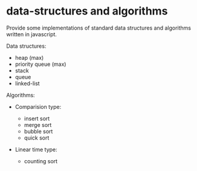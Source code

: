 # data-structures and algorithms
Provide some implementations of standard data structures and algorithms written in javascript.

Data structures:
- heap (max)
- priority queue (max)
- stack
- queue
- linked-list

Algorithms:
- Comparision type:
	- insert sort
	- merge sort
	- bubble sort
	- quick sort

- Linear time type:
	- counting sort